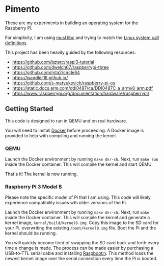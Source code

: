 # Pimento

These are my experiments in building an operating system for the Raspberry Pi.

For simplicity, I am using [musl libc](https://www.musl-libc.org/) and trying
to match the [Linux system call
definitions](https://thog.github.io/syscalls-table-aarch64/latest.html).

This project has been heavily guided by the following resources:

- https://github.com/bztsrc/raspi3-tutorial
- https://github.com/dwelch67/raspberrypi-three
- https://github.com/rsta2/circle64
- https://jsandler18.github.io/
- https://github.com/s-matyukevich/raspberry-pi-os
- https://static.docs.arm.com/ddi0487/ca/DDI0487C_a_armv8_arm.pdf
- https://www.raspberrypi.org/documentation/hardware/raspberrypi/

## Getting Started

This code is designed to run in QEMU and on real hardware.

You will need to install [Docker](https://docs.docker.com/install/) before
proceeding. A Docker image is provided to help with compiling and running the
kernel.

### QEMU

Launch the Docker environment by running `make dkr-sh`. Next, run `make run`
inside the Docker container. This will compile the kernel and start QEMU.

That's it! The kernel is now running.

### Raspberry Pi 3 Model B

Please note the specific model of Pi that I am using. This code will likely
experience compatibility issues wth older versions of the Pi.

Launch the Docker environment by running `make dkr-sh`. Next, run `make` inside
the Docker container. This will compile the kernel and generate a kernel image,
`kernel/build/kernel8.img`. Copy this image to the SD card for your Pi,
overwriting the existing `/boot/kernel8.img` file. Boot the Pi and the kernel
should be running.

You will quickly become tired of swapping the SD card back and forth every time
a change is made. The process can be made easier by purchasing a USB-to-TTL
serial cable and installing
[Raspbootin](https://github.com/desheffer/raspbootin). This method loads the
newest kernel image over the serial connection every time the Pi is booted.
